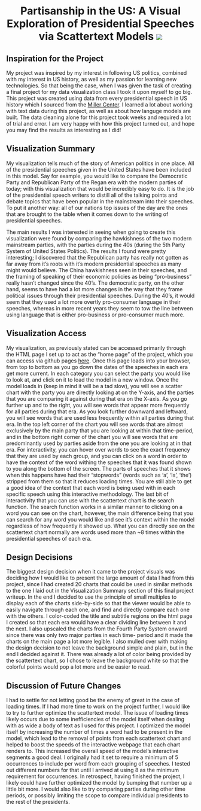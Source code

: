 <h1 align="center">
Partisanship in the US: A Visual Exploration of Presidential Speeches via Scattertext Models
<img src = "https://upload.wikimedia.org/wikipedia/commons/thumb/7/76/PartyVotes-Presidents.png/1000px-PartyVotes-Presidents.png"</img>
</h1>

## Inspiration for the Project

   My project was inspired by my interest in following US politics, combined with my interest in US history, as well as my passion for learning new technologies. So that being the case, when I was given the task of creating a final project for my data visualization class I took it upon myself to go big. This project was created using data from every presidential speech in US history which I sourced from the [Miller Center](https://millercenter.org/the-presidency/presidential-speeches). I learned a lot about working with text data during this project, as well as about how languge models are built. The data cleaning alone for this project took weeks and required a lot of trial and error. I am very happy with how this project turned out, and hope you may find the results as interesting as I did!

## Visualization Summary
   My visualization tells much of the story of American politics in one place. All of the presidential speeches given in the United States have been included in this model. Say for example, you would like to compare the Democratic Party and Republican Party of the Regan era with the modern parties of today; with this visualization that would be incredibly easy to do. It is the job of the presidential speech writers to distill all of the talking points and debate topics that have been popular in the mainstream into their speeches. To put it another way: all of our nations top issues of the day are the ones that are brought to the table when it comes down to the writing of presidential speeches. 

   The main results I was interested in seeing when going to create this visualization were found by comparing the hawkishness of the two modern mainstream parties, with the parties during the 40s (during the 5th Party System of United States Politics). The results I found were pretty interesting; I discovered that the Republican party has really not gotten as far away from it’s roots with it’s modern presidential speeches as many might would believe. The China hawkishness seen in their speeches, and the framing of speaking of their economic policies as being “pro-business” really hasn’t changed since the 40’s. The democratic party, on the other hand, seems to have had a lot more changes in the way that they frame political issues through their presidential speeches. During the 40’s, it would seem that they used a lot more overtly pro-consumer language in their speeches, whereas in more recent years they seem to tow the line between using language that is either pro-business or pro-consumer much more. 
## Visualization Access

My visualization, as previously stated can be accessed primarily through the HTML page I set up to act as the “home page” of the project, which you  can access via github pages [here](https://mrobinbatman.github.io/MRobinBatman.github.io-US-Partisanship/). Once this page loads into your browser, from top to bottom as you go down the dates of the speeches in each era get more current. In each category you can select the party you would like to look at, and click on it to load the model in a new window. Once the model loads in (keep in mind it will be a tad slow), you will see a scatter chart with the party you are directly looking at on the Y-axis, and the parties that you are comparing it against during that era on the X-axis. As you go further up and to the right, you will see words that appear more frequently for all parties during that era. As you look further downward and leftward, you will see words that are used less frequently within all parties during that era. In the top left corner of the chart you will see words that are almost exclusively by the main party that you are looking at within that time-period, and in the bottom right corner of the chart you will see words that are predominantly used by parties aside from the one you are looking at in that era. For interactivity, you can hover over words to see the exact frequency that they are used by each group, and you can click on a word in order to have the context of the word withing the speeches that it was found shown to you along the bottom of the screen. The parts of speeches that it shows when this happens have had their “stopwords” (words such as ‘a’, ‘is’, ‘the’) stripped from them so that it reduces loading times. You are still able to get a good idea of the context that each word is being used with in each specific speech using this interactive methodology. The last bit of interactivity that you can use with the scattertext chart is the search function. The search function works in  a similar manner to clicking on a word you can see on the chart, however, the main difference being that you can search for any word you would like and see it’s context within the model regardless of how frequently it showed up. What you can directly see on the scattertext chart normally are words used more than ~8 times within the presidential speeches of each era.

## Design Decisions

The biggest design decision when it came to the project visuals was deciding how I would like to present the large amount of data I had from this project, since I had created 20 charts that could be used in similar methods to the one I laid out in the Visualization Summary section of this final project writeup. In the end I decided to use the principle of small multiples to display each of the charts side-by-side so that the viewer would be able to easily navigate through each one, and find and directly compare each one with the others. I color-coded the title and subtitle regions on the html page I created so that each era would have a clear dividing line between it and the next. I also upscaled the charts from the Fourth Party System onward since there was only two major parties in each time- period and it made the charts on the main page a lot more legible. I also mulled over with making the design decision to not leave the background simple and plain, but in the end I decided against it. There was already a lot of color being provided by the scattertext chart, so I chose to leave the background white so that the colorful points would pop a lot more and be easier to read.

## Discussion of Future Changes

I had to settle for not letting good be the enemy of great in the case of loading times. If I had more time to work on the project further, I would like to try to further optimize the scattertext model. The issue of loading times likely occurs due to some inefficiencies of the model itself when dealing with as wide  a body of text as I used for this project. I optimized the model itself by increasing the number of times a word had to be present in the model, which lead to the removal of points from each scattertext chart and helped to boost the speeds of the interactive webpage that each chart renders to. This increased the overall speed of the model’s interactive segments a good deal. I originally had it set to require a minimum of 5 occurrences to include per word from each grouping of speeches. I tested out different numbers for that until I arrived at using 8 as the minimum requirement for occurrences. In retrospect, having finished the project, I likely could have further optimized the model by bumping that number up a little bit more. I would also like to try comparing parties during other time periods, or possibly limiting the scope to compare individual presidents to the rest of the presidents.
